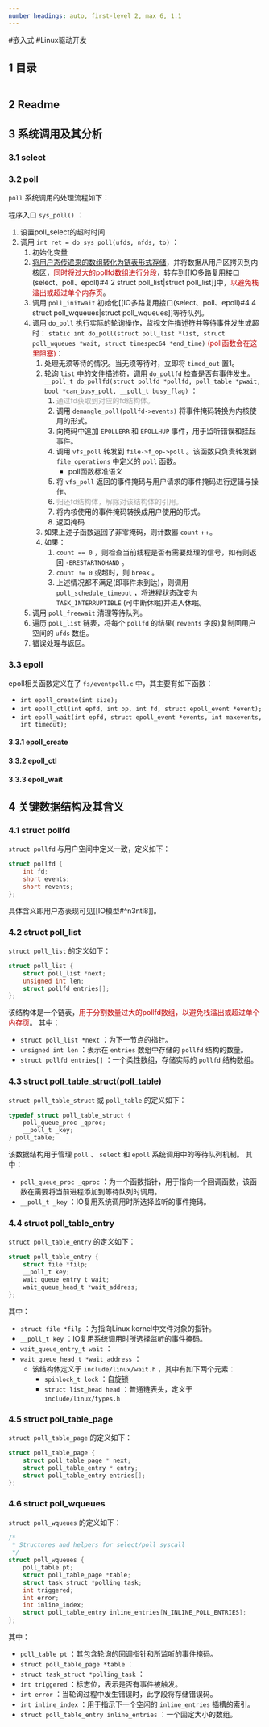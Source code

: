 ```yaml
---
number headings: auto, first-level 2, max 6, 1.1
---
```

#嵌入式 #Linux驱动开发 

## 1 目录

```toc
```

## 2 Readme



## 3 系统调用及其分析

### 3.1 select



### 3.2 poll

`poll` 系统调用的处理流程如下：

程序入口 `sys_poll()` ：
1. 设置poll_select的超时时间
2. 调用 `int ret = do_sys_poll(ufds, nfds, to)` ：
	1. 初始化变量
	2. <u>将用户态传递来的数组转化为链表形式存储</u>，并将数据从用户区拷贝到内核区，<font color="#c00000">同时将过大的pollfd数组进行分段</font>，转存到[[IO多路复用接口(select、poll、epoll)#4 2 struct poll_list|struct poll_list]]中，<font color="#c00000">以避免栈溢出或超过单个内存页</font>。
	3. 调用 `poll_initwait` 初始化[[IO多路复用接口(select、poll、epoll)#4 4 struct poll_wqueues|struct poll_wqueues]]等待队列。
	4. 调用 `do_poll` 执行实际的轮询操作，监视文件描述符并等待事件发生或超时： `static int do_poll(struct poll_list *list, struct poll_wqueues *wait, struct timespec64 *end_time)` <font color="#c00000">(poll函数会在这里阻塞)</font>：
		1. 处理无须等待的情况。当无须等待时，立即将 `timed_out` 置1。
		2. 轮询 `list` 中的文件描述符，调用 `do_pollfd` 检查是否有事件发生。 `__poll_t do_pollfd(struct pollfd *pollfd, poll_table *pwait, bool *can_busy_poll, __poll_t busy_flag)` ：
			1. <font color="#a5a5a5">通过fd获取到对应的fd结构体。</font>
			2. 调用 `demangle_poll(pollfd->events)` 将事件掩码转换为内核使用的形式。
			3. 向掩码中追加 `EPOLLERR` 和 `EPOLLHUP` 事件，用于监听错误和挂起事件。
			4. 调用 `vfs_poll` 转发到 `file->f_op->poll` 。该函数只负责转发到 `file_operations` 中定义的 `poll` 函数。
				- poll函数标准语义
			5. 将 `vfs_poll` 返回的事件掩码与用户请求的事件掩码进行逻辑与操作。
			6. <font color="#a5a5a5">归还fd结构体，解除对该结构体的引用。</font>
			7. 将内核使用的事件掩码转换成用户使用的形式。
			8. 返回掩码
		3. 如果上述子函数返回了非零掩码，则计数器 `count` ++。
		4. 如果：
			1. `count == 0` ，则检查当前线程是否有需要处理的信号，如有则返回 `-ERESTARTNOHAND` 。
			2. `count != 0` 或超时，则 `break` 。
			3. 上述情况都不满足(即事件未到达)，则调用 `poll_schedule_timeout` ，将进程状态改变为 `TASK_INTERRUPTIBLE` (可中断休眠)并进入休眠。
	5. 调用 `poll_freewait` 清理等待队列。
	6. 遍历 `poll_list` 链表，将每个 `pollfd` 的结果( `revents` 字段)复制回用户空间的 `ufds` 数组。
	7. 错误处理与返回。

### 3.3 epoll

epoll相关函数定义在了 `fs/eventpoll.c` 中，其主要有如下函数：
- `int epoll_create(int size);`
- `int epoll_ctl(int epfd, int op, int fd, struct epoll_event *event);`
- `int epoll_wait(int epfd, struct epoll_event *events, int maxevents, int timeout);`

#### 3.3.1 epoll_create


#### 3.3.2 epoll_ctl


#### 3.3.3 epoll_wait


## 4 关键数据结构及其含义

### 4.1 struct pollfd

`struct pollfd` 与用户空间中定义一致，定义如下：

```C
struct pollfd {
	int fd;
	short events;
	short revents;
};
```

具体含义即用户态表现可见[[IO模型#^n3ntl8]]。

### 4.2 struct poll_list

`struct poll_list` 的定义如下：

```C
struct poll_list {
	struct poll_list *next;
	unsigned int len;
	struct pollfd entries[];
};
```

该结构体是一个链表，<font color="#c00000">用于分割数量过大的pollfd数组，以避免栈溢出或超过单个内存页</font>。
其中：
- `struct poll_list *next` ：为下一节点的指针。
- `unsigned int len` ：表示在 `entries` 数组中存储的 `pollfd` 结构的数量。
- `struct pollfd entries[]` ：一个柔性数组，存储实际的 `pollfd` 结构数组。

### 4.3 struct poll_table_struct(poll_table)

`struct poll_table_struct` 或 `poll_table` 的定义如下：

```C
typedef struct poll_table_struct {
	poll_queue_proc _qproc;
	__poll_t _key;
} poll_table;
```

该数据结构用于管理 `poll` 、 `select` 和 `epoll` 系统调用中的等待队列机制。
其中：
- `poll_queue_proc _qproc` ：为一个函数指针，用于指向一个回调函数，该函数在需要将当前进程添加到等待队列时调用。
- `__poll_t _key` ：IO复用系统调用时所选择监听的事件掩码。

### 4.4 struct poll_table_entry

`struct poll_table_entry` 的定义如下：

```C
struct poll_table_entry {
	struct file *filp;
	__poll_t key;
	wait_queue_entry_t wait;
	wait_queue_head_t *wait_address;
};
```

其中：
- `struct file *filp` ：为指向Linux kernel中文件对象的指针。
- `__poll_t key` ：IO复用系统调用时所选择监听的事件掩码。
- `wait_queue_entry_t wait` ：
- `wait_queue_head_t *wait_address` ：
	- 该结构体定义于 `include/linux/wait.h` ，其中有如下两个元素：
		- `spinlock_t lock` ：自旋锁
		- `struct list_head head` ：普通链表头，定义于 `include/linux/types.h`


### 4.5 struct poll_table_page

`struct poll_table_page` 的定义如下：

```C
struct poll_table_page {
	struct poll_table_page * next;
	struct poll_table_entry * entry;
	struct poll_table_entry entries[];
};
```


### 4.6 struct poll_wqueues

`struct poll_wqueues` 的定义如下：

```C
/*
 * Structures and helpers for select/poll syscall
 */
struct poll_wqueues {
	poll_table pt;
	struct poll_table_page *table;
	struct task_struct *polling_task;
	int triggered;
	int error;
	int inline_index;
	struct poll_table_entry inline_entries[N_INLINE_POLL_ENTRIES];
};
```

其中：
- `poll_table pt` ：其包含轮询的回调指针和所监听的事件掩码。
- `struct poll_table_page *table` ：
- `struct task_struct *polling_task` ：
- `int triggered` ：标志位，表示是否有事件被触发。
- `int error` ：当轮询过程中发生错误时，此字段将存储错误码。
- `int inline_index` ：用于指示下一个空闲的 `inline_entries` 插槽的索引。
- `struct poll_table_entry inline_entries` ：一个固定大小的数组。